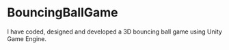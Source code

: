 # BouncingBallGame
I have coded, designed and developed a 3D bouncing ball game using Unity 
Game Engine. 
